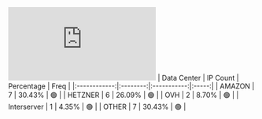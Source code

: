 ![Diagramm](https://github.com/obajay/StateSync-snapshots/blob/main/Projects/Medibloc/1/README.md)
| Data Center | IP Count | Percentage | Freq |
|:------------:|:--------:|:-----------:|:-----:|
| AMAZON | 7 | 30.43% | 🟢 |
| HETZNER | 6 | 26.09% | 🟢 |
| OVH | 2 | 8.70% | 🟢 |
| Interserver | 1 | 4.35% | 🟢 |
| OTHER | 7 | 30.43% | 🟢 |